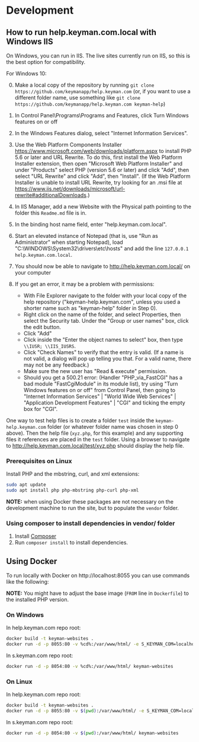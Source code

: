 # Development

## How to run help.keyman.com.local with Windows IIS

On Windows, you can run in IIS. The live sites currently run on IIS, so this is the best option
for compatibility.

For Windows 10:

0. Make a local copy of the repository by running `git clone https://github.com/keymanapp/help.keyman.com`
   (or, if you want to use a different folder name, use something like
   `git clone https://github.com/keymanapp/help.keyman.com keyman-help`)
1. In Control Panel\Programs\Programs and Features, click Turn Windows features on or off
2. In the Windows Features dialog, select "Internet Information Services".
3. Use the Web Platform Components Installer <https://www.microsoft.com/web/downloads/platform.aspx>
   to install PHP 5.6 or later and URL Rewrite. To do this, first install the Web Platform Installer
   extension, then open "Microsoft Web Platform Installer" and under "Products" select PHP (version
   5.6 or later) and click "Add", then select "URL Rewrite" and click "Add", then "Install". (If the
   Web Platform Installer is unable to install URL Rewrite, try looking for an .msi file at
   <https://www.iis.net/downloads/microsoft/url-rewrite#additionalDownloads>.)
4. In IIS Manager, add a new Website with the Physical path pointing to the folder this `Readme.md`
   file is in.
5. In the binding host name field, enter "help.keyman.com.local".
6. Start an elevated instance of Notepad (that is, use "Run as Administrator" when starting
   Notepad), load "C:\WINDOWS\System32\drivers\etc\hosts" and add the line
   `127.0.0.1  help.keyman.com.local`.
7. You should now be able to navigate to <http://help.keyman.com.local/> on your computer
8. If you get an error, it may be a problem with permissions:

    - With File Explorer navigate to the folder with your local copy of the help repository ("keyman-help.keyman.com", unless you used a shorter name such as "keyman-help" folder in Step 0).
    - Right click on the name of the folder, and select Properties, then select the Security tab. Under the "Group or user names" box, click the edit button.
    - Click "Add"
    - Click inside the "Enter the object names to select" box, then type `\\IUSR; \\IIS_IUSRS`.
    - Click "Check Names" to verify that the entry is valid. (If a name is not valid, a dialog will pop up telling you that. For a valid name, there may not be any feedback.)
    - Make sure the new user has "Read & execute" permission.
    - Should you get a 500.21 error: (Handler "PHP_via_FastCGI" has a bad module "FastCgiModule" in its module list), try using "Turn Windows features on or off" from Control Panel, then going to "Internet Information Services" | "World Wide Web Services" | "Application Development Features" | "CGI" and ticking the empty box for "CGI".

One way to test help files is to create a folder `test` inside the `keyman-help.keyman.com` folder
(or whatever folder name was chosen in step 0 above).
Then the help file (`xyz.php`, for this example) and any supporting files it references are placed in
the `test` folder.
Using a browser to navigate to <http://help.keyman.com.local/test/xyz.php> should display the
help file.

### Prerequisites on Linux

Install PHP and the mbstring, curl, and xml extensions:

```bash
sudo apt update
sudo apt install php php-mbstring php-curl php-xml
```

**NOTE:** when using Docker these packages are not necessary on the development machine to run the
site, but to populate the `vendor` folder.

### Using composer to install dependencies in vendor/ folder

1. Install [Composer](https://getcomposer.org/download/)
2. Run `composer install` to install dependencies.

## Using Docker

To run locally with Docker on http://localhost:8055 you can use commands like the following:

**NOTE:** You might have to adjust the base image (`FROM` line in `Dockerfile`) to the installed
PHP version.

### On Windows

In help.keyman.com repo root:

```bash
docker build -t keyman-websites .
docker run -d -p 8055:80 -v %cd%:/var/www/html/ -e S_KEYMAN_COM=localhost:8054 keyman-websites
```

In s.keyman.com repo root:

```bash
docker run -d -p 8054:80 -v %cd%:/var/www/html/ keyman-websites
```

### On Linux

In help.keyman.com repo root:

```bash
docker build -t keyman-websites .
docker run -d -p 8055:80 -v $(pwd):/var/www/html/ -e S_KEYMAN_COM=localhost:8054 keyman-websites
```

In s.keyman.com repo root:

```bash
docker run -d -p 8054:80 -v $(pwd):/var/www/html/ keyman-websites
```

